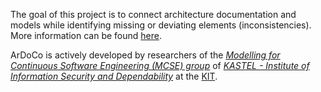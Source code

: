 The goal of this project is to connect architecture documentation and models while identifying missing or deviating elements (inconsistencies). More information can be found [here](ardoco.github.io).

ArDoCo is actively developed by researchers of the _[Modelling for Continuous Software Engineering (MCSE) group](https://mcse.kastel.kit.edu)_ of _[KASTEL - Institute of Information Security and Dependability](https://kastel.kit.edu)_ at the [KIT](https://www.kit.edu).